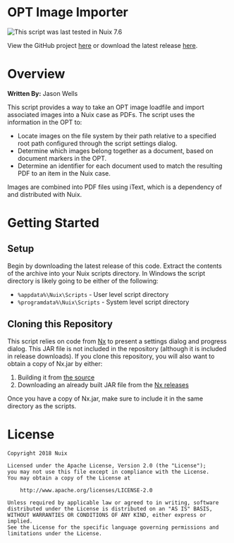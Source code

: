 OPT Image Importer
==================

![This script was last tested in Nuix 7.6](https://img.shields.io/badge/Script%20Tested%20in%20Nuix-7.6-green.svg)

View the GitHub project [here](https://github.com/Nuix/OPT-Image-Importer) or download the latest release [here](https://github.com/Nuix/OPT-Image-Importer/releases).

# Overview

**Written By:** Jason Wells

This script provides a way to take an OPT image loadfile and import associated images into a Nuix case as PDFs.  The script uses the information in the OPT to:
- Locate images on the file system by their path relative to a specified root path configured through the script settings dialog.
- Determine which images belong together as a document, based on document markers in the OPT.
- Determine an identifier for each document used to match the resulting PDF to an item in the Nuix case.

Images are combined into PDF files using iText, which is a dependency of and distributed with Nuix.

# Getting Started

## Setup

Begin by downloading the latest release of this code.  Extract the contents of the archive into your Nuix scripts directory.  In Windows the script directory is likely going to be either of the following:

- `%appdata%\Nuix\Scripts` - User level script directory
- `%programdata%\Nuix\Scripts` - System level script directory

## Cloning this Repository

This script relies on code from [Nx](https://github.com/Nuix/Nx) to present a settings dialog and progress dialog.  This JAR file is not included in the repository (although it is included in release downloads).  If you clone this repository, you will also want to obtain a copy of Nx.jar by either:
1. Building it from [the source](https://github.com/Nuix/Nx)
2. Downloading an already built JAR file from the [Nx releases](https://github.com/Nuix/Nx/releases)

Once you have a copy of Nx.jar, make sure to include it in the same directory as the scripts.

# License

```
Copyright 2018 Nuix

Licensed under the Apache License, Version 2.0 (the "License");
you may not use this file except in compliance with the License.
You may obtain a copy of the License at

    http://www.apache.org/licenses/LICENSE-2.0

Unless required by applicable law or agreed to in writing, software
distributed under the License is distributed on an "AS IS" BASIS,
WITHOUT WARRANTIES OR CONDITIONS OF ANY KIND, either express or implied.
See the License for the specific language governing permissions and
limitations under the License.
```